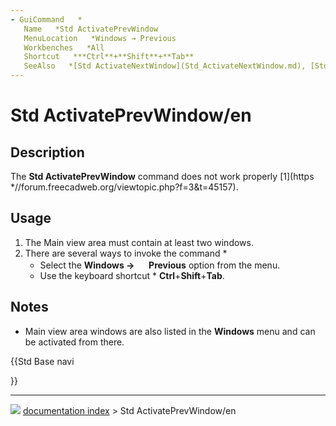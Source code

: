 ```yaml
---
- GuiCommand   *
   Name   *Std ActivatePrevWindow
   MenuLocation   *Windows → Previous
   Workbenches   *All
   Shortcut   ***Ctrl**+**Shift**+**Tab**
   SeeAlso   *[Std ActivateNextWindow](Std_ActivateNextWindow.md), [Std Windows](Std_Windows.md)
---
```


# Std ActivatePrevWindow/en

## Description

The **Std ActivatePrevWindow** command does not work properly [1](https   *//forum.freecadweb.org/viewtopic.php?f=3&t=45157).

## Usage

1.  The Main view area must contain at least two windows.
2.  There are several ways to invoke the command   *
    -   Select the **Windows → <img src="images/Std_ActivatePrevWindow.svg" width=16px> Previous** option from the menu.
    -   Use the keyboard shortcut   * **Ctrl**+**Shift**+**Tab**.

## Notes

-   Main view area windows are also listed in the **Windows** menu and can be activated from there.





{{Std Base navi

}}



---
![](images/Right_arrow.png) [documentation index](../README.md) > Std ActivatePrevWindow/en
